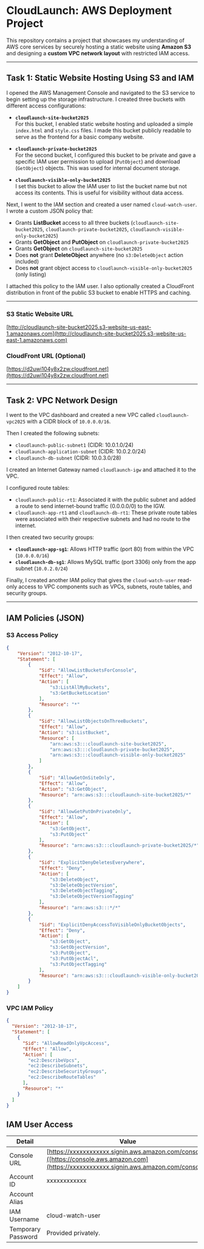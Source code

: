 # CloudLaunch: AWS Deployment Project

This repository contains a project that showcases my understanding of AWS core services by securely hosting a static website using **Amazon S3** and designing a **custom VPC network layout** with restricted IAM access.

---

## Task 1: Static Website Hosting Using S3 and IAM

I opened the AWS Management Console and navigated to the S3 service to begin setting up the storage infrastructure. I created three buckets with different access configurations:

- **`cloudlaunch-site-bucket2025`**  
  For this bucket, I enabled static website hosting and uploaded a simple `index.html` and `style.css` files. I made this bucket publicly readable to serve as the frontend for a basic company website.

- **`cloudlaunch-private-bucket2025`**  
  For the second bucket, I configured this bucket to be private and gave a specific IAM user permission to upload (`PutObject`) and download (`GetObject`) objects. This was used for internal document storage.

- **`cloudlaunch-visible-only-bucket2025`**  
  I set this bucket to allow the IAM user to list the bucket name but not access its contents. This is useful for visibility without data access.

Next, I went to the IAM section and created a user named `cloud-watch-user`. I wrote a custom JSON policy that:

- Grants **ListBucket** access to all three buckets (`cloudlaunch-site-bucket2025`, `cloudlaunch-private-bucket2025`, `cloudlaunch-visible-only-bucket2025`)  
- Grants **GetObject** and **PutObject** on `cloudlaunch-private-bucket2025`  
- Grants **GetObject** on `cloudlaunch-site-bucket2025`  
- Does **not** grant **DeleteObject** anywhere (no `s3:DeleteObject` action included)  
- Does **not** grant object access to `cloudlaunch-visible-only-bucket2025` (only listing)

I attached this policy to the IAM user. I also optionally created a CloudFront distribution in front of the public S3 bucket to enable HTTPS and caching.

---

### S3 Static Website URL

[http://cloudlaunch-site-bucket2025.s3-website-us-east-1.amazonaws.com](http://cloudlaunch-site-bucket2025.s3-website-us-east-1.amazonaws.com)

### CloudFront URL (Optional)

[https://d2uwi104y8x2zw.cloudfront.net](https://d2uwi104y8x2zw.cloudfront.net)

---

## Task 2: VPC Network Design

I went to the VPC dashboard and created a new VPC called `cloudlaunch-vpc2025` with a CIDR block of `10.0.0.0/16`.

Then I created the following subnets:

- `cloudlaunch-public-subnet1` (CIDR: 10.0.1.0/24)  
- `cloudlaunch-application-subnet` (CIDR: 10.0.2.0/24)  
- `cloudlaunch-db-subnet` (CIDR: 10.0.3.0/28)

I created an Internet Gateway named `cloudlaunch-igw` and attached it to the VPC.

I configured route tables:

- `cloudlaunch-public-rt1`: Associated it with the public subnet and added a route to send internet-bound traffic (0.0.0.0/0) to the IGW.
- `cloudlaunch-app-rt1` and `cloudlaunch-db-rt1`: These private route tables were associated with their respective subnets and had no route to the internet.

I then created two security groups:

- **`cloudlaunch-app-sg1`**: Allows HTTP traffic (port 80) from within the VPC (`10.0.0.0/16`)
- **`cloudlaunch-db-sg1`**: Allows MySQL traffic (port 3306) only from the app subnet (`10.0.2.0/24`)

Finally, I created another IAM policy that gives the `cloud-watch-user` read-only access to VPC components such as VPCs, subnets, route tables, and security groups.

---

## IAM Policies (JSON)

### S3 Access Policy

```json
{
    "Version": "2012-10-17",
    "Statement": [
        {
            "Sid": "AllowListBucketsForConsole",
            "Effect": "Allow",
            "Action": [
                "s3:ListAllMyBuckets",
                "s3:GetBucketLocation"
            ],
            "Resource": "*"
        },
        {
            "Sid": "AllowListObjectsOnThreeBuckets",
            "Effect": "Allow",
            "Action": "s3:ListBucket",
            "Resource": [
                "arn:aws:s3:::cloudlaunch-site-bucket2025",
                "arn:aws:s3:::cloudlaunch-private-bucket2025",
                "arn:aws:s3:::cloudlaunch-visible-only-bucket2025"
            ]
        },
        {
            "Sid": "AllowGetOnSiteOnly",
            "Effect": "Allow",
            "Action": "s3:GetObject",
            "Resource": "arn:aws:s3:::cloudlaunch-site-bucket2025/*"
        },
        {
            "Sid": "AllowGetPutOnPrivateOnly",
            "Effect": "Allow",
            "Action": [
                "s3:GetObject",
                "s3:PutObject"
            ],
            "Resource": "arn:aws:s3:::cloudlaunch-private-bucket2025/*"
        },
        {
            "Sid": "ExplicitDenyDeletesEverywhere",
            "Effect": "Deny",
            "Action": [
                "s3:DeleteObject",
                "s3:DeleteObjectVersion",
                "s3:DeleteObjectTagging",
                "s3:DeleteObjectVersionTagging"
            ],
            "Resource": "arn:aws:s3:::*/*"
        },
        {
            "Sid": "ExplicitDenyAccessToVisibleOnlyBucketObjects",
            "Effect": "Deny",
            "Action": [
                "s3:GetObject",
                "s3:GetObjectVersion",
                "s3:PutObject",
                "s3:PutObjectAcl",
                "s3:PutObjectTagging"
            ],
            "Resource": "arn:aws:s3:::cloudlaunch-visible-only-bucket2025/*"
        }
    ]
}
```
### VPC IAM Policy

```json
{
  "Version": "2012-10-17",
  "Statement": [
    {
      "Sid": "AllowReadOnlyVpcAccess",
      "Effect": "Allow",
      "Action": [
        "ec2:DescribeVpcs",
        "ec2:DescribeSubnets",
        "ec2:DescribeSecurityGroups",
        "ec2:DescribeRouteTables"
      ],
      "Resource": "*"
    }
  ]
}
```

## IAM User Access

| Detail              | Value                                                                  |
|---------------------|------------------------------------------------------------------------|
| Console URL         | [https://xxxxxxxxxxxx.signin.aws.amazon.com/console]([https://console.aws.amazon.com](https://xxxxxxxxxxxx.signin.aws.amazon.com/console))       |
| Account ID          | xxxxxxxxxxxx                                   |
| Account Alias       |                                          |
| IAM Username        | cloud-watch-user                                                      |
| Temporary Password  | Provided privately.  |

